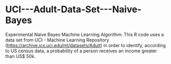 # UCI---Adult-Data-Set---Naive-Bayes
Experimental Naive Bayes Machine Learning Algorithm: 
This R code uses a data set from UCI - Machine Learning Repository (https://archive.ics.uci.edu/ml/datasets/Adult) in order to identify, according to US census data, a probability of a person receives an income greater than US$ 50k. 
